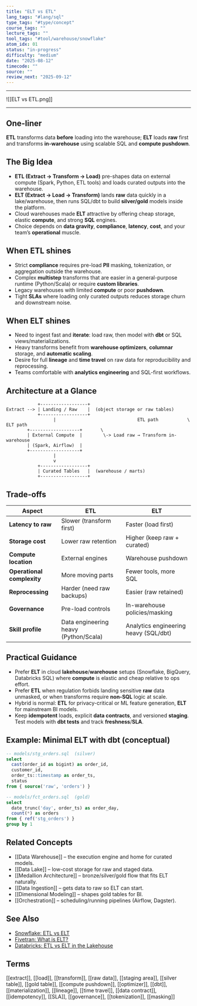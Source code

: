 ```yaml
---
title: "ELT vs ETL"
lang_tags: "#lang/sql"
type_tags: "#type/concept"
course_tags: ""
lecture_tags: ""
tool_tags: "#tool/warehouse/snowflake"
atom_idx: 01
status: "in-progress"
difficulty: "medium"
date: "2025-08-12"
timecode: ""
source: ""
review_next: "2025-09-12"
---
```


---

![[ELT vs ETL.png]]

---
## **One-liner**
**ETL** transforms data **before** loading into the warehouse; **ELT** loads **raw** first and transforms **in-warehouse** using scalable SQL and **compute pushdown**.

## The Big Idea
- **ETL (Extract → Transform → Load)** pre-shapes data on external compute (Spark, Python, ETL tools) and loads curated outputs into the warehouse.
- **ELT (Extract → Load → Transform)** lands **raw** data quickly in a lake/warehouse, then runs SQL/dbt to build **silver/gold** models inside the platform.
- Cloud warehouses made **ELT** attractive by offering cheap storage, elastic **compute**, and strong **SQL** engines.
- Choice depends on **data gravity**, **compliance**, **latency**, **cost**, and your team’s **operational** muscle.

## When ETL shines
- Strict **compliance** requires pre-load **PII** masking, tokenization, or aggregation outside the warehouse.
- Complex **multistep** transforms that are easier in a general-purpose runtime (Python/Scala) or require **custom libraries**.
- Legacy warehouses with limited **compute** or poor **pushdown**.
- Tight **SLAs** where loading only curated outputs reduces storage churn and downstream noise.

## When ELT shines
- Need to ingest fast and **iterate**: load raw, then model with **dbt** or SQL views/materializations.
- Heavy transforms benefit from **warehouse optimizers**, **columnar** storage, and **automatic scaling**.
- Desire for full **lineage** and **time travel** on raw data for reproducibility and reprocessing.
- Teams comfortable with **analytics engineering** and SQL-first workflows.

## Architecture at a Glance
```
            +------------------+
Extract --> | Landing / Raw    |  (object storage or raw tables)
            +------------------+
                  |                               ETL path           \  ELT path
        +-------------------+       \ 
        | External Compute  |        \-> Load raw → Transform in-warehouse
        | (Spark, Airflow)  |       
        +-------------------+
                  |
                  v
            +------------------+
            | Curated Tables   |  (warehouse / marts)
            +------------------+
```

## Trade-offs
| Aspect | ETL | ELT |
|---|---|---|
| **Latency to raw** | Slower (transform first) | Faster (load first) |
| **Storage cost** | Lower raw retention | Higher (keep raw + curated) |
| **Compute location** | External engines | Warehouse pushdown |
| **Operational complexity** | More moving parts | Fewer tools, more SQL |
| **Reprocessing** | Harder (need raw backups) | Easier (raw retained) |
| **Governance** | Pre-load controls | In-warehouse policies/masking |
| **Skill profile** | Data engineering heavy (Python/Scala) | Analytics engineering heavy (SQL/dbt) |

## Practical Guidance
- Prefer **ELT** in cloud **lakehouse**/**warehouse** setups (Snowflake, BigQuery, Databricks SQL) where **compute** is elastic and cheap relative to ops effort.
- Prefer **ETL** when regulation forbids landing sensitive **raw** data unmasked, or when transforms require **non-SQL** logic at scale.
- Hybrid is normal: **ETL** for privacy-critical or ML feature generation, **ELT** for mainstream BI models.
- Keep **idempotent** loads, explicit **data contracts**, and versioned **staging**. Test models with **dbt tests** and track **freshness**/**SLA**.

## Example: Minimal ELT with dbt (conceptual)
```sql
-- models/stg_orders.sql  (silver)
select
  cast(order_id as bigint) as order_id,
  customer_id,
  order_ts::timestamp as order_ts,
  status
from { source('raw', 'orders') }

-- models/fct_orders.sql  (gold)
select
  date_trunc('day', order_ts) as order_day,
  count(*) as orders
from { ref('stg_orders') }
group by 1
```

## Related Concepts
- [[Data Warehouse]] – the execution engine and home for curated models.
- [[Data Lake]] – low-cost storage for raw and staged data.
- [[Medallion Architecture]] – bronze/silver/gold flow that fits ELT naturally.
- [[Data Ingestion]] – gets data to raw so ELT can start.
- [[Dimensional Modeling]] – shapes gold tables for BI.
- [[Orchestration]] – scheduling/running pipelines (Airflow, Dagster).

## See Also
- [Snowflake: ETL vs ELT](https://www.snowflake.com/guides/etl-vs-elt/)
- [Fivetran: What is ELT?](https://www.fivetran.com/learn/what-is-elt)
- [Databricks: ETL vs ELT in the Lakehouse](https://www.databricks.com/discover/data-engineering/etl-vs-elt)

## Terms
[[extract]], [[load]], [[transform]], [[raw data]], [[staging area]], [[silver table]], [[gold table]], [[compute pushdown]], [[optimizer]], [[dbt]], [[materialization]], [[lineage]], [[time travel]], [[data contract]], [[idempotency]], [[SLA]], [[governance]], [[tokenization]], [[masking]]
